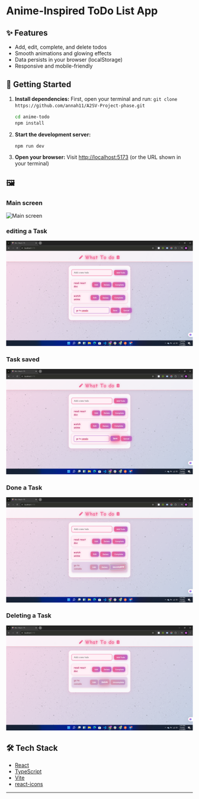 # Anime-Inspired ToDo List App



## ✨ Features
- Add, edit, complete, and delete todos
- Smooth animations and glowing effects
- Data persists in your browser (localStorage)
- Responsive and mobile-friendly

## 🚀 Getting Started

1. **Install dependencies:**
    First, open your terminal and run:
    ```git clone https://github.com/annah11/A2SV-Project-phase.git```
    
   ```sh
   cd anime-todo
   npm install
   ```
2. **Start the development server:**
   ```sh
   npm run dev
   ```
3. **Open your browser:**
   Visit [http://localhost:5173](http://localhost:5173) (or the URL shown in your terminal)

## 🖼️ 
### Main screen
![Main screen](.img/todo.png)
### editing a Task
![editing a Task](./img/edit.png)

### Task saved
![Task saved](./img/save.png)

### Done a Task
![Done a Task](./img/done.png)

### Deleting a Task
![Deleting a Task](./img/delete.png)


## 🛠️ Tech Stack
- [React](https://react.dev/)
- [TypeScript](https://www.typescriptlang.org/)
- [Vite](https://vitejs.dev/)
- [react-icons](https://react-icons.github.io/react-icons/)



---

